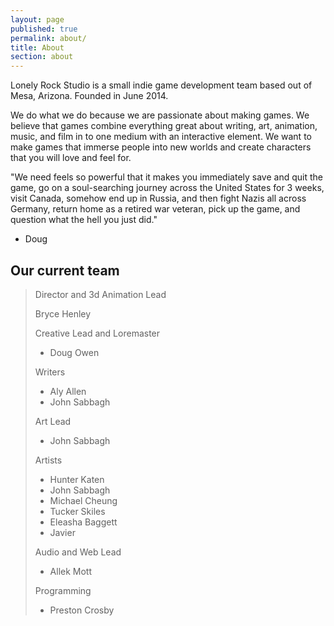 ```yaml
---
layout: page
published: true
permalink: about/
title: About
section: about
---
```




Lonely Rock Studio is a small indie game development team based out of Mesa, Arizona.   Founded in June 2014.

We do what we do because we are passionate about making games. We believe that games combine everything great about writing, art, animation, music, and film in to one medium with an interactive element. We want to make games that immerse people into new worlds and create characters that you will love and feel for.

"We need feels so powerful that it makes you immediately save and quit the game, go on a soul-searching journey across the United States for 3 weeks, visit Canada, somehow end up in Russia, and then fight Nazis all across Germany, return home as a retired war veteran, pick up the game, and question what the hell you just did."
- Doug

## Our current team
>Director and 3d Animation Lead  
>
>Bryce Henley
>  
>Creative Lead and Loremaster  
>
>-  Doug Owen  
>
>Writers
>  
>-  Aly Allen  
>-  John Sabbagh
>
>Art Lead  
>
>-  John Sabbagh
>
>Artists  
>
>-  Hunter Katen
>-  John Sabbagh  
>-  Michael Cheung  
>-  Tucker Skiles
>-  Eleasha Baggett
>-  Javier
>
>Audio and Web Lead
>-  Allek Mott  
>
>Programming
>
>-  Preston Crosby  
>
